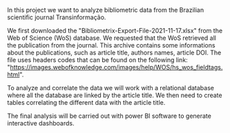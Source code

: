 In this project we want to analyze bibliometric data from the Brazilian scientific journal Transinformação.

We first downloaded the "Bibliometrix-Export-File-2021-11-17.xlsx" from the Web of Science (WoS) database. We requested that the WoS retrieved all the publication
from the journal. This archive contains some informations about the publications, such as article title, authors names, article DOI. The file uses headers
codes that can be found on the following link: "https://images.webofknowledge.com/images/help/WOS/hs_wos_fieldtags.html".

To analyze and correlate the data we will work with a relational database where all the database are linked by the article title.
We then need to create tables correlating the different data with the article title.

The final analysis will be carried out with power BI software to generate interactive dashboards.

